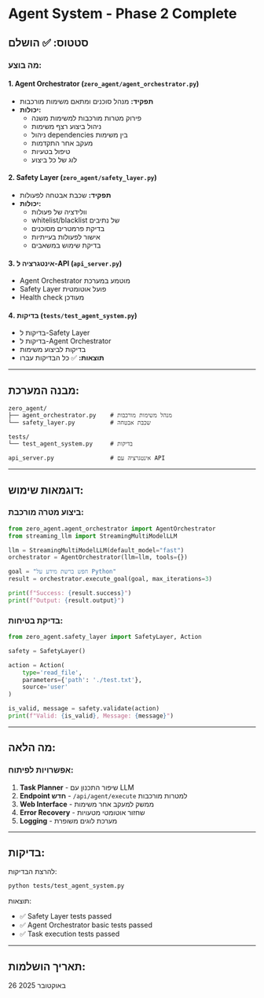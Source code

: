 # Agent System - Phase 2 Complete

## סטטוס: ✅ הושלם

### מה בוצע:

#### 1. Agent Orchestrator (`zero_agent/agent_orchestrator.py`)
- **תפקיד:** מנהל סוכנים ומתאם משימות מורכבות
- **יכולות:**
  - פירוק מטרות מורכבות למשימות משנה
  - ניהול ביצוע רצף משימות
  - ניהול dependencies בין משימות
  - מעקב אחר התקדמות
  - טיפול בטעיות
  - לוג של כל ביצוע

#### 2. Safety Layer (`zero_agent/safety_layer.py`)
- **תפקיד:** שכבת אבטחה לפעולות
- **יכולות:**
  - וולידציה של פעולות
  - whitelist/blacklist של נתיבים
  - בדיקת פרמטרים מסוכנים
  - אישור לפעולות בעייתיות
  - בדיקת שימוש במשאבים

#### 3. אינטגרציה ל-API (`api_server.py`)
- Agent Orchestrator מוטמע במערכת
- Safety Layer פועל אוטומטית
- Health check מעודכן

#### 4. בדיקות (`tests/test_agent_system.py`)
- בדיקות ל-Safety Layer
- בדיקות ל-Agent Orchestrator
- בדיקות לביצוע משימות
- **תוצאות:** ✅ כל הבדיקות עברו

---

## מבנה המערכת:

```
zero_agent/
├── agent_orchestrator.py    # מנהל משימות מורכבות
└── safety_layer.py          # שכבת אבטחה

tests/
└── test_agent_system.py     # בדיקות

api_server.py                # אינטגרציה עם API
```

---

## דוגמאות שימוש:

### ביצוע מטרה מורכבת:
```python
from zero_agent.agent_orchestrator import AgentOrchestrator
from streaming_llm import StreamingMultiModelLLM

llm = StreamingMultiModelLLM(default_model="fast")
orchestrator = AgentOrchestrator(llm=llm, tools={})

goal = "חפש ברשת מידע על Python"
result = orchestrator.execute_goal(goal, max_iterations=3)

print(f"Success: {result.success}")
print(f"Output: {result.output}")
```

### בדיקת בטיחות:
```python
from zero_agent.safety_layer import SafetyLayer, Action

safety = SafetyLayer()

action = Action(
    type='read_file',
    parameters={'path': './test.txt'},
    source='user'
)

is_valid, message = safety.validate(action)
print(f"Valid: {is_valid}, Message: {message}")
```

---

## מה הלאה:

### אפשרויות לפיתוח:
1. **Task Planner** - שיפור התכנון עם LLM
2. **Endpoint חדש** - `/api/agent/execute` למטרות מורכבות
3. **Web Interface** - ממשק למעקב אחר משימות
4. **Error Recovery** - שחזור אוטומטי מטעויות
5. **Logging** - מערכת לוגים משופרת

---

## בדיקות:

להרצת הבדיקות:
```bash
python tests/test_agent_system.py
```

תוצאות:
- ✅ Safety Layer tests passed
- ✅ Agent Orchestrator basic tests passed
- ✅ Task execution tests passed

---

## תאריך הושלמות:
26 באוקטובר 2025
